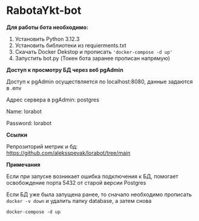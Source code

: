 # RabotaYkt-bot
**Для работы бота необходимо:**
1. Установить Python 3.12.3
2. Установить библиотеки из requierments.txt
3. Скачать Docker Dekstop и прописать ``` 'docker-compose -d up' ```
4. Запустить bot.py (Токен бота заранее прописан напрямую)

**Доступ к просмотру БД через веб pgAdmin**

Доступ к pgAdmin осуществляется по localhost:8080, данные задаются в .env

Адрес сервера в pgAdmin: postgres

Name: lorabot

Password: lorabot

**Ссылки**

Репрозиторий метрик и бд: https://github.com/aleksspevak/lorabot/tree/main

**Примечания**

Если при запуске возникает ошибка подключения к БД, помогает освобождение порта 5432 от старой версии Postgres

Если БД уже была запущена ранее, то сначало необходимо прописать 
``` docker -v down ``` и удалить папку database, а затем снова 
```
docker-compose -d up
```
